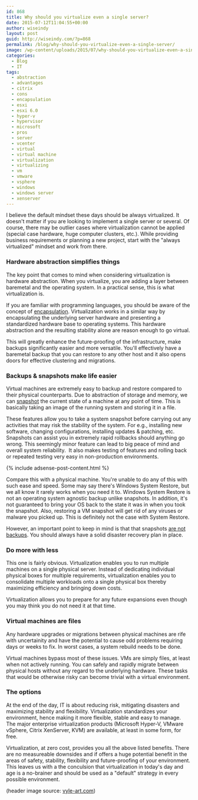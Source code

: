 ```yaml
---
id: 868
title: Why should you virtualize even a single server?
date: 2015-07-12T11:04:55+00:00
author: wiseindy
layout: post
guid: http://wiseindy.com/?p=868
permalink: /blog/why-should-you-virtualize-even-a-single-server/
image: /wp-content/uploads/2015/07/why-should-you-virtualize-even-a-single-server.jpg
categories:
  - Blog
  - IT
tags:
  - abstraction
  - advantages
  - citrix
  - cons
  - encapsulation
  - esxi
  - esxi 6.0
  - hyper-v
  - hypervisor
  - microsoft
  - pros
  - server
  - vcenter
  - virtual
  - virtual machine
  - virtualization
  - virtualizing
  - vm
  - vmware
  - vsphere
  - windows
  - windows server
  - xenserver
---
```

I believe the default mindset these days should be always virtualized. It doesn't matter if you are looking to implement a single server or several. Of course, there may be outlier cases where virtualization cannot be applied (special case hardware, huge computer clusters, etc.). While providing business requirements or planning a new project, start with the "always virtualized" mindset and work from there.

<!--more-->
<h3>Hardware abstraction simplifies things</h3>
The key point that comes to mind when considering virtualization is hardware abstraction. When you virtualize, you are adding a layer between baremetal and the operating system. In a practical sense, this is what virtualization is.

If you are familiar with programming languages, you should be aware of the concept of <a target="_blank" href="https://en.wikipedia.org/wiki/Encapsulation_(computer_programming)" target="_blank">encapsulation</a>. Virtualization works in a similar way by encapsulating the underlying server hardware and presenting a standardized hardware base to operating systems. This hardware abstraction and the resulting stability alone are reason enough to go virtual.

This will greatly enhance the future-proofing of the infrastructure, make backups significantly easier and more versatile. You'll effectively have a baremetal backup that you can restore to any other host and it also opens doors for effective clustering and migrations.
<h3>Backups &amp; snapshots make life easier</h3>
Virtual machines are extremely easy to backup and restore compared to their physical counterparts. Due to abstraction of storage and memory, we can <a target="_blank" href="https://en.wikipedia.org/wiki/Snapshot_(computer_storage)" target="_blank">snapshot</a> the current state of a machine at any point of time. This is basically taking an image of the running system and storing it in a file.

These features allow you to take a system snapshot before carrying out any activities that may risk the stability of the system. For e.g., installing new software, changing configurations, installing updates &amp; patching, etc. Snapshots can assist you in extremely rapid rollbacks should anything go wrong. This seemingly minor feature can lead to big peace of mind and overall system reliability.  It also makes testing of features and rolling back or repeated testing very easy in non-production environments.

<div class="row">
  <div class="col-12">
    {% include adsense-post-content.html %}
  </div>
</div>

Compare this with a physical machine. You're unable to do any of this with such ease and speed. Some may say there's Windows System Restore, but we all know it rarely works when you need it to. Windows System Restore is not an operating system agnostic backup unlike snapshots. In addition, it's not guaranteed to bring your OS back to the state it was in when you took the snapshot. Also, restoring a VM snapshot will get rid of any viruses or malware you picked up. This is definitely not the case with System Restore.

However, an important point to keep in mind is that that snapshots <a target="_blank" href="http://wiseindy.com/it/virtual-machines-snapshots-arent-backups/" target="_blank">are not backups</a>. You should always have a solid disaster recovery plan in place.
<h3>Do more with less</h3>
This one is fairly obvious. Virtualization enables you to run multiple machines on a single physical server. Instead of dedicating individual physical boxes for multiple requirements, virtualization enables you to consolidate multiple workloads onto a single physical box thereby maximizing efficiency and bringing down costs.

Virtualization allows you to prepare for any future expansions even though you may think you do not need it at that time.
<h3>Virtual machines are files</h3>
Any hardware upgrades or migrations between physical machines are rife with uncertainity and have the potential to cause odd problems requiring days or weeks to fix. In worst cases, a system rebuild needs to be done.

Virtual machines bypass most of these issues. VMs are simply files, at least when not actively running. You can safely and rapidly migrate between physical hosts without any regard to the underlying hardware. These tasks that would be otherwise risky can become trivial with a virtual environment.
<h3>The options</h3>
At the end of the day, IT is about reducing risk, mitigating disasters and maximizing stability and flexibility. Virtualization standardizes your environment, hence making it more flexible, stable and easy to manage. The major enterprise virtualization products (Microsoft Hyper-V, VMware vSphere, Citrix XenServer, KVM) are available, at least in some form, for free.

Virtualization, at zero cost, provides you all the above listed benefits. There are no measureable downsides and if offers a huge potential benefit in the areas of safety, stability, flexibility and future-proofing of your environment. This leaves us with a the conculsion that virtualization in today's day and age is a no-brainer and should be used as a "default" strategy in every possible environment.

(header image source: <a target="_blank" href="http://vyle-art.com/portfolio/tronlegacy/" target="_blank">vyle-art.com</a>)
